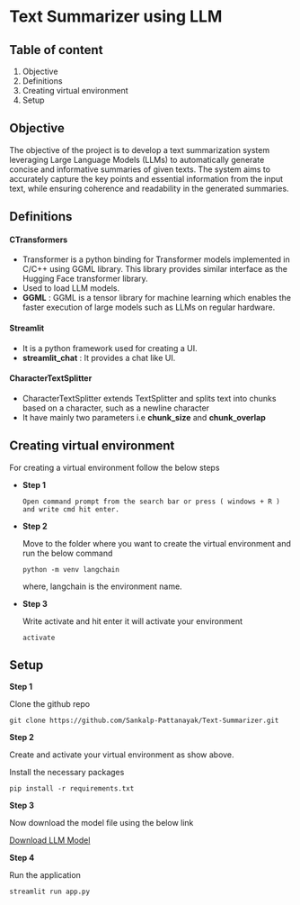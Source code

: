 
# Text Summarizer using LLM



## Table of content

  1.	Objective
  2.	Definitions
  3.	Creating virtual environment
  4. Setup


## Objective

The objective of the project is to develop a text summarization system leveraging Large Language Models (LLMs) to automatically generate concise and informative summaries of given texts. The system aims to accurately capture the key points and essential information from the input text, while ensuring coherence and readability in the generated summaries.

## Definitions

  #### CTransformers

  - Transformer is a python binding for Transformer models implemented in C/C++ using GGML library. This library provides similar interface as the Hugging Face transformer library.
  -	Used to load LLM models.
  - **GGML** : GGML is a tensor library for machine learning which enables the faster execution of large models such as LLMs on regular hardware. 

  #### Streamlit
  - It is a python framework used for creating a UI.
  - **streamlit_chat** : It provides a chat like UI.

  #### CharacterTextSplitter

  - CharacterTextSplitter extends TextSplitter and splits text into chunks based on a character, such as a newline character
  - It have mainly two parameters i.e **chunk_size** and **chunk_overlap**

## Creating virtual environment
  For creating a virtual environment follow the below steps
- **Step 1**

      Open command prompt from the search bar or press ( windows + R ) and write cmd hit enter.
	
- **Step 2**
  
  Move to the folder where you want to create the virtual environment and run the below command

      python -m venv langchain

  where, langchain is the environment name.

- **Step 3**

  Write activate and hit enter it will activate your environment

      activate



## Setup

**Step 1**

Clone the github repo

    git clone https://github.com/Sankalp-Pattanayak/Text-Summarizer.git

**Step 2**

Create and activate your virtual environment as show above.

Install the necessary packages

    pip install -r requirements.txt

**Step 3**

Now download the model file using the below link

[Download LLM Model](https://www.dropbox.com/scl/fi/080hss9a1xztrv6y0fxls/llama-2-7b-chat.ggmlv3.q2_K.bin?rlkey=xgpoctoro7ensk5fei09et6ws&dl=0)

**Step 4**

Run the application

    streamlit run app.py
